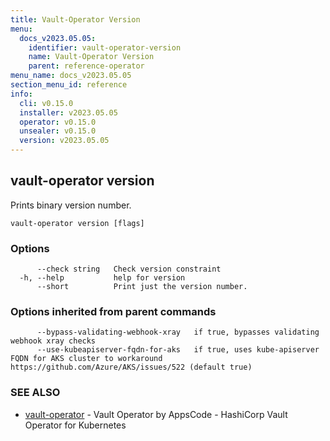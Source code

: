 ```yaml
---
title: Vault-Operator Version
menu:
  docs_v2023.05.05:
    identifier: vault-operator-version
    name: Vault-Operator Version
    parent: reference-operator
menu_name: docs_v2023.05.05
section_menu_id: reference
info:
  cli: v0.15.0
  installer: v2023.05.05
  operator: v0.15.0
  unsealer: v0.15.0
  version: v2023.05.05
---
```


## vault-operator version

Prints binary version number.

```
vault-operator version [flags]
```

### Options

```
      --check string   Check version constraint
  -h, --help           help for version
      --short          Print just the version number.
```

### Options inherited from parent commands

```
      --bypass-validating-webhook-xray   if true, bypasses validating webhook xray checks
      --use-kubeapiserver-fqdn-for-aks   if true, uses kube-apiserver FQDN for AKS cluster to workaround https://github.com/Azure/AKS/issues/522 (default true)
```

### SEE ALSO

* [vault-operator](/docs/v2023.05.05/reference/operator/vault-operator)	 - Vault Operator by AppsCode - HashiCorp Vault Operator for Kubernetes

